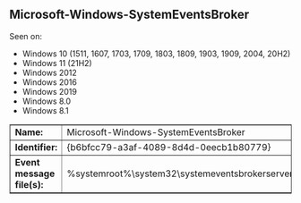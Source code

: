 ## Microsoft-Windows-SystemEventsBroker

Seen on:
* Windows 10 (1511, 1607, 1703, 1709, 1803, 1809, 1903, 1909, 2004, 20H2)
* Windows 11 (21H2)
* Windows 2012
* Windows 2016
* Windows 2019
* Windows 8.0
* Windows 8.1

<table border="1" class="docutils">
  <tbody>
    <tr>
      <td><b>Name:</b></td>
      <td>Microsoft-Windows-SystemEventsBroker</td>
    </tr>
    <tr>
      <td><b>Identifier:</b></td>
      <td>{b6bfcc79-a3af-4089-8d4d-0eecb1b80779}</td>
    </tr>
    <tr>
      <td><b>Event message file(s):</b></td>
      <td>%systemroot%\system32\systemeventsbrokerserver.dll</td>
    </tr>
  </tbody>
</table>

&nbsp;

